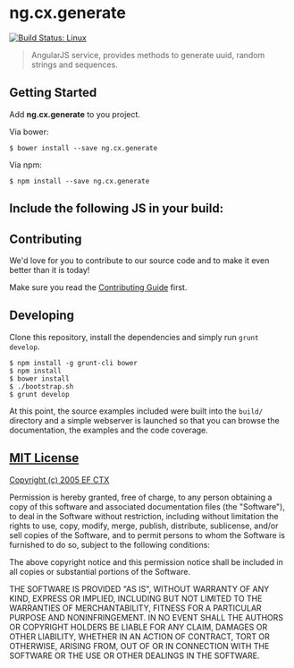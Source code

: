 # ng.cx.generate
[![Build Status: Linux](http://img.shields.io/travis/ef-ctx/ng.cx.generate/master.svg?style=flat-square)](https://travis-ci.org/ef-ctx/ng.cx.generate)

> AngularJS service, provides methods to generate uuid, random strings and sequences.

## Getting Started

Add **ng.cx.generate** to you project.

Via bower:

```
$ bower install --save ng.cx.generate
```

Via npm:

```
$ npm install --save ng.cx.generate
```

Include the following JS in your build:
-


## Contributing

We'd love for you to contribute to our source code and to make it even better than it is today!

Make sure you read the [Contributing Guide](CONTRIBUTING.md) first.


## Developing

Clone this repository, install the dependencies and simply run `grunt develop`.

```
$ npm install -g grunt-cli bower
$ npm install
$ bower install
$ ./bootstrap.sh
$ grunt develop
```

At this point, the source examples included were built into the `build/` directory and a simple webserver is launched so
that you can browse the documentation, the examples and the code coverage.


## [MIT License](LICENSE)

[Copyright (c) 2005 EF CTX](https://raw.githubusercontent.com/EFEducationFirstMobile/oss/master/LICENSE)

Permission is hereby granted, free of charge, to any person obtaining a copy of
this software and associated documentation files (the "Software"), to deal in
the Software without restriction, including without limitation the rights to
use, copy, modify, merge, publish, distribute, sublicense, and/or sell copies of
the Software, and to permit persons to whom the Software is furnished to do so,
subject to the following conditions:

The above copyright notice and this permission notice shall be included in all
copies or substantial portions of the Software.

THE SOFTWARE IS PROVIDED "AS IS", WITHOUT WARRANTY OF ANY KIND, EXPRESS OR
IMPLIED, INCLUDING BUT NOT LIMITED TO THE WARRANTIES OF MERCHANTABILITY, FITNESS
FOR A PARTICULAR PURPOSE AND NONINFRINGEMENT. IN NO EVENT SHALL THE AUTHORS OR
COPYRIGHT HOLDERS BE LIABLE FOR ANY CLAIM, DAMAGES OR OTHER LIABILITY, WHETHER
IN AN ACTION OF CONTRACT, TORT OR OTHERWISE, ARISING FROM, OUT OF OR IN
CONNECTION WITH THE SOFTWARE OR THE USE OR OTHER DEALINGS IN THE SOFTWARE.
